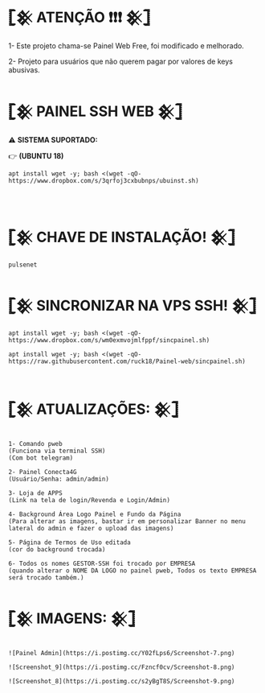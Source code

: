 #  𓊈𒆜 ATENÇÃO ❗❗❗ 𒆜𓊉

1- Este projeto chama-se Painel Web Free, foi modificado e melhorado.

2- Projeto para usuários que não querem pagar por valores de keys abusivas.


#  𓊈𒆜 PAINEL SSH WEB 𒆜𓊉

⚠ <b>SISTEMA SUPORTADO:</b>
</br>

👉 <b>(UBUNTU 18)</b>

```
apt install wget -y; bash <(wget -qO- https://www.dropbox.com/s/3qrfoj3cxbubnps/ubuinst.sh)
```
</br>

# 𓊈𒆜 CHAVE DE INSTALAÇÃO! 𒆜𓊉
```
pulsenet
```

# 𓊈𒆜 SINCRONIZAR NA VPS SSH! 𒆜𓊉
```
apt install wget -y; bash <(wget -qO- https://www.dropbox.com/s/wm0exmvojmlfppf/sincpainel.sh)

apt install wget -y; bash <(wget -qO- https://raw.githubusercontent.com/ruck18/Painel-web/sincpainel.sh)


```

# 𓊈𒆜 ATUALIZAÇÕES: 𒆜𓊉
```

1- Comando pweb
(Funciona via terminal SSH)
(Com bot telegram)

2- Painel Conecta4G 
(Usuário/Senha: admin/admin)

3- Loja de APPS 
(Link na tela de login/Revenda e Login/Admin)

4- Background Área Logo Painel e Fundo da Página
(Para alterar as imagens, bastar ir em personalizar Banner no menu lateral do admin e fazer o upload das imagens)

5- Página de Termos de Uso editada
(cor do background trocada)

6- Todos os nomes GESTOR-SSH foi trocado por EMPRESA
(quando alterar o NOME DA LOGO no painel pweb, Todos os texto EMPRESA será trocado também.)
```

# 𓊈𒆜 IMAGENS: 𒆜𓊉
```

![Painel Admin](https://i.postimg.cc/Y02fLps6/Screenshot-7.png)

![Screenshot_9](https://i.postimg.cc/Fzncf0cv/Screenshot-8.png)

![Screenshot_8](https://i.postimg.cc/s2yBgT8S/Screenshot-9.png)

